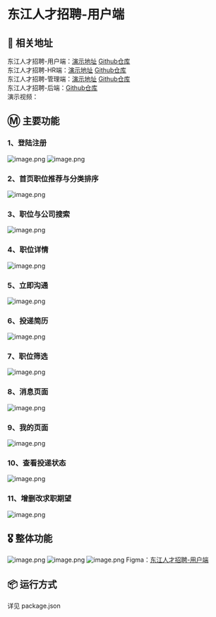 # 东江人才招聘-用户端

## 📃 相关地址

东江人才招聘-用户端：[演示地址](https://djyh.ucstu.com) [Github仓库](https://github.com/ucstu/djzhaopin_yonghuduan)\
东江人才招聘-HR端：[演示地址](https://djhr.ucstu.com) [Github仓库](https://github.com/ucstu/djzhaopin_hrduan)\
东江人才招聘-管理端：[演示地址](https://djadmin.ucstu.com) [Github仓库](https://github.com/ucstu/djzhaopin_admin)\
东江人才招聘-后端：[Github仓库](https://github.com/ucstu/djzhaopin_backend)\
演示视频：

## Ⓜ️ 主要功能

### 1、登陆注册

![image.png](https://s2.loli.net/2022/11/01/rAEJcogHsZGCjiF.png)
![image.png](https://s2.loli.net/2022/11/01/igKz8q4BmjGFtaf.png)

### 2、首页职位推荐与分类排序

![image.png](https://s2.loli.net/2022/11/01/6Kq2H3fvWA4IeFV.png)

### 3、职位与公司搜索

![image.png](https://s2.loli.net/2022/11/01/FThdnzl7Gr621bw.png)

### 4、职位详情

![image.png](https://s2.loli.net/2022/11/01/jHYMXLblvroeFiS.png)

### 5、立即沟通

![image.png](https://s2.loli.net/2022/11/01/8tenJkDm5lrUAoK.png)

### 6、投递简历

![image.png](https://s2.loli.net/2022/11/01/aLzBVSXTJbuoKDx.png)

### 7、职位筛选

![image.png](https://s2.loli.net/2022/11/01/WkPNwtECfDXaT16.png)

### 8、消息页面

![image.png](https://s2.loli.net/2022/11/01/syX8kgdtV5oznL4.png)

### 9、我的页面

![image.png](https://s2.loli.net/2022/11/01/YtM3LCe5gUfWcyN.png)

### 10、查看投递状态

![image.png](https://s2.loli.net/2022/11/01/RDd5mqtr7kHTAZ3.png)

### 11、增删改求职期望

![image.png](https://s2.loli.net/2022/11/01/cqfxhR7AUHpysw8.png)

## 🎖️ 整体功能

![image.png](https://s2.loli.net/2022/11/01/prqXhC4jfdNAMY9.png)
![image.png](https://s2.loli.net/2022/11/01/lDJhZMYWw5rVQq4.png)
![image.png](https://s2.loli.net/2022/11/01/y931vMCLzNdGuoH.png)
Figma：[东江人才招聘-用户端](https://www.figma.com/file/D4hOFUEFIdGad0qhPjk9VT/%E4%B8%9C%E6%B1%9F%E4%BA%BA%E6%89%8D%E6%8B%9B%E8%81%98-%E7%94%A8%E6%88%B7%E7%AB%AF?node-id=0%3A1)

## 📦 运行方式

详见 package.json
